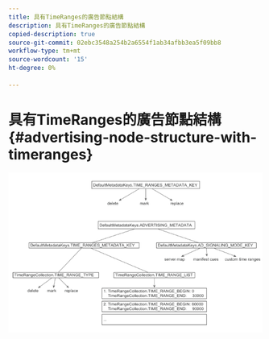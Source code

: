```yaml
---
title: 具有TimeRanges的廣告節點結構
description: 具有TimeRanges的廣告節點結構
copied-description: true
source-git-commit: 02ebc3548a254b2a6554f1ab34afbb3ea5f09bb8
workflow-type: tm+mt
source-wordcount: '15'
ht-degree: 0%

---
```


# 具有TimeRanges的廣告節點結構{#advertising-node-structure-with-timeranges}

<!--<a id="fig_CD71214FBF8945729FC34CD2F0047EF8"></a>-->

![](assets/psdk_ad-node-structure_web.png)
